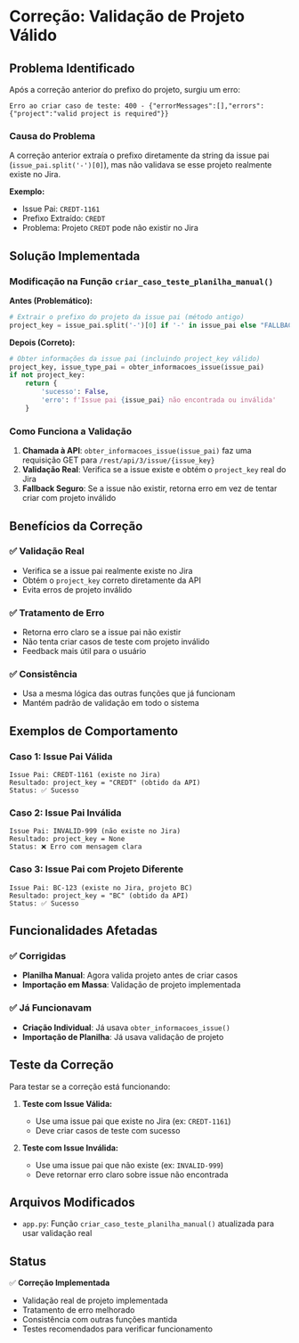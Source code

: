 # Correção: Validação de Projeto Válido

## Problema Identificado

Após a correção anterior do prefixo do projeto, surgiu um erro:

```
Erro ao criar caso de teste: 400 - {"errorMessages":[],"errors":{"project":"valid project is required"}}
```

### Causa do Problema
A correção anterior extraía o prefixo diretamente da string da issue pai (`issue_pai.split('-')[0]`), mas não validava se esse projeto realmente existe no Jira.

**Exemplo:**
- Issue Pai: `CREDT-1161`
- Prefixo Extraído: `CREDT`
- Problema: Projeto `CREDT` pode não existir no Jira

## Solução Implementada

### Modificação na Função `criar_caso_teste_planilha_manual()`

**Antes (Problemático):**
```python
# Extrair o prefixo do projeto da issue pai (método antigo)
project_key = issue_pai.split('-')[0] if '-' in issue_pai else "FALLBACK"
```

**Depois (Correto):**
```python
# Obter informações da issue pai (incluindo project_key válido)
project_key, issue_type_pai = obter_informacoes_issue(issue_pai)
if not project_key:
    return {
        'sucesso': False,
        'erro': f'Issue pai {issue_pai} não encontrada ou inválida'
    }
```

### Como Funciona a Validação

1. **Chamada à API**: `obter_informacoes_issue(issue_pai)` faz uma requisição GET para `/rest/api/3/issue/{issue_key}`
2. **Validação Real**: Verifica se a issue existe e obtém o `project_key` real do Jira
3. **Fallback Seguro**: Se a issue não existir, retorna erro em vez de tentar criar com projeto inválido

## Benefícios da Correção

### ✅ Validação Real
- Verifica se a issue pai realmente existe no Jira
- Obtém o `project_key` correto diretamente da API
- Evita erros de projeto inválido

### ✅ Tratamento de Erro
- Retorna erro claro se a issue pai não existir
- Não tenta criar casos de teste com projeto inválido
- Feedback mais útil para o usuário

### ✅ Consistência
- Usa a mesma lógica das outras funções que já funcionam
- Mantém padrão de validação em todo o sistema

## Exemplos de Comportamento

### Caso 1: Issue Pai Válida
```
Issue Pai: CREDT-1161 (existe no Jira)
Resultado: project_key = "CREDT" (obtido da API)
Status: ✅ Sucesso
```

### Caso 2: Issue Pai Inválida
```
Issue Pai: INVALID-999 (não existe no Jira)
Resultado: project_key = None
Status: ❌ Erro com mensagem clara
```

### Caso 3: Issue Pai com Projeto Diferente
```
Issue Pai: BC-123 (existe no Jira, projeto BC)
Resultado: project_key = "BC" (obtido da API)
Status: ✅ Sucesso
```

## Funcionalidades Afetadas

### ✅ Corrigidas
- **Planilha Manual**: Agora valida projeto antes de criar casos
- **Importação em Massa**: Validação de projeto implementada

### ✅ Já Funcionavam
- **Criação Individual**: Já usava `obter_informacoes_issue()`
- **Importação de Planilha**: Já usava validação de projeto

## Teste da Correção

Para testar se a correção está funcionando:

1. **Teste com Issue Válida:**
   - Use uma issue pai que existe no Jira (ex: `CREDT-1161`)
   - Deve criar casos de teste com sucesso

2. **Teste com Issue Inválida:**
   - Use uma issue pai que não existe (ex: `INVALID-999`)
   - Deve retornar erro claro sobre issue não encontrada

## Arquivos Modificados

- `app.py`: Função `criar_caso_teste_planilha_manual()` atualizada para usar validação real

## Status

✅ **Correção Implementada**
- Validação real de projeto implementada
- Tratamento de erro melhorado
- Consistência com outras funções mantida
- Testes recomendados para verificar funcionamento
